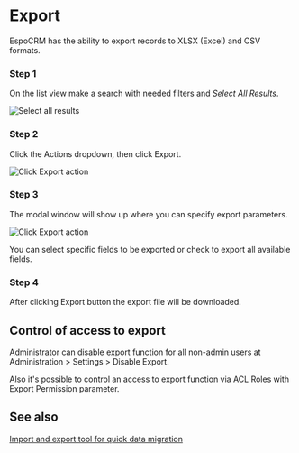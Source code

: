 # Export

EspoCRM has the ability to export records to XLSX (Excel) and CSV formats.

### Step 1

On the list view make a search with needed filters and *Select All Results*.

![Select all results](https://raw.githubusercontent.com/espocrm/documentation/master/_static/images/user-guide/export/export-1.png)

### Step 2

Click the Actions dropdown, then click Export.

![Click Export action](https://raw.githubusercontent.com/espocrm/documentation/master/_static/images/user-guide/export/export-2.png)

### Step 3

The modal window will show up where you can specify export parameters.

![Click Export action](https://raw.githubusercontent.com/espocrm/documentation/master/_static/images/user-guide/export/export-3.png)

You can select specific fields to be exported or check to export all available fields.

### Step 4

After clicking Export button the export file will be downloaded.

## Control of access to export

Administrator can disable export function for all non-admin users at Administration > Settings > Disable Export.

Also it's possible to control an access to export function via ACL Roles with Export Permission parameter.

## See also

[Import and export tool for quick data migration](https://www.espocrm.com/tips/import-export/)
